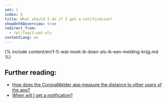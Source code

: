 ```yaml
---
set: 1
index: 5
title: What should I do if I get a notification?
showOnFAQoverview: true
redirect_from: 
  - /pl/faq/3-wat-als
contentLang: en
---
```

{% include content/en/1-5-wat-moet-ik-doen-als-ik-een-melding-krijg.md %}

## Further reading:

- [How does the CoronaMelder app measure the distance to other users of the app?](/{{page.lang}}/faq/2-1-hoe-meet-coronamelder-de-afstand) 
- [When will I get a notification?](/{{page.lang}}/faq/1-3-wanneer-krijg-ik-een-melding)


